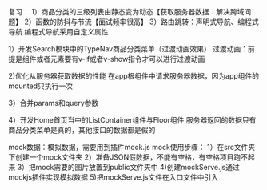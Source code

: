 复习：
1）商品分类的三级列表由静态变为动态【获取服务器数据：解决跨域问题】
2）函数的防抖与节流【面试频率很高】
3）路由跳转：声明式导航、编程式导航
编程式导航采用自定义属性

1）开发Search模块中的TypeNav商品分类菜单（过渡动画效果）
过渡动画：前提是组件或者元素要有v-if或者v-show指令才可以进行过渡动画

2)优化从服务器获取数据的性能
在app根组件中请求服务器数据，因为app组件的mounted只执行一次

3）合并params和query参数

4）开发Home首页当中的ListContainer组件与Floor组件
服务器返回的数据只有商品分类菜单是真的，其他接口的数据都是假的

mock数据：模拟数据，需要用到插件mock.js
mock使用步骤：
1）在src文件夹下创建一个mock文件夹
2）准备JSON假数据，不能有空格，有空格项目跑不起来
3）把mock需要的图片放置到public文件夹中
4)创建mockServe.js通过mockjs插件实现模拟数据
5)把mockServe.js文件在入口文件中引入